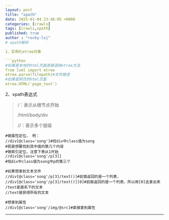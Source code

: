 ```yaml
---
layout: post
title: "xpath"
date: 2025-01-04 23:46:05 +0000
categories: [crawls]
tags: [crawls,xpath]
published: true
author : "rocky-lxj"
# xpath解析

1、实例化etree对象

```python
#如果是本地的html页面直接调用etree方法
from lxml import etree
etree.parse(filepath)#文件路径
#如果是网页的html页面
etree.HTML('page_text')
```

2、xpath表达式

> /：表示从根节点开始
>
> /html/body/div
>
> //：表示多个层级

```
#做属性定位， 例：
//div[@class='song']#找div中class值为song
#若是想要找到其中值的第几个内容
#做索引定位，注意下表从1开始
//div[@class='song'/p[3]]
#找div中class值为song中p的第三个

#如果想拿到文本文件
//div[@class='song'/p[3]/text()]#前面返回的是一个列表，
//div[@class='song'/p[3]/text()][0]#前面返回的是一个列表，所以用[0]去拿出来
/text是直系下的文本
//text是获得所有的文本

#想拿到属性
//div[@class='song'/img/@src]#直接拿到属性
```


---
```

